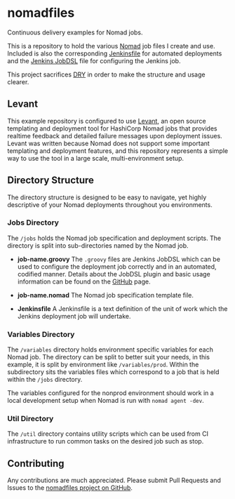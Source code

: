 # nomadfiles

Continuous delivery examples for Nomad jobs.

This is a repository to hold the various [Nomad](https://www.nomadproject.io/) job files I create and use. Included is also the corresponding [Jenkinsfile](https://jenkins.io/doc/book/pipeline/jenkinsfile/) for automated deployments and the [Jenkins JobDSL](https://github.com/jenkinsci/job-dsl-plugin) file for configuring the Jenkins job.

This project sacrifices [DRY](https://en.wikipedia.org/wiki/Don't_repeat_yourself) in order to make the structure and usage clearer.

## Levant

This example repository is configured to use [Levant](https://github.com/jrasell/levant), an open source templating and deployment tool for HashiCorp Nomad jobs that provides realtime feedback and detailed failure messages upon deployment issues. Levant was written because Nomad does not support some important templating and deployment features, and this repository represents a simple way to use the tool in a large scale, multi-environment setup.

## Directory Structure

The directory structure is designed to be easy to navigate, yet highly descriptive of your Nomad deployments throughout you environments.

### Jobs Directory

The `/jobs` holds the Nomad job specification and deployment scripts. The directory is split into sub-directories named by the Nomad job.

* **job-name.groovy** The `.groovy` files are Jenkins JobDSL which can be used to configure the deployment job correctly and in an automated, codified manner. Details about the JobDSL plugin and basic usage information can be found on the [GitHub](https://github.com/jenkinsci/job-dsl-plugin) page.

* **job-name.nomad** The Nomad job specification template file.

* **Jenkinsfile** A Jenkinsfile is a text definition of the unit of work which the Jenkins deployment job will undertake.

### Variables Directory

The `/variables` directory holds environment specific variables for each Nomad job. The directory can be split to better suit your needs, in this example, it is split by environment like `/variables/prod`. Within the subdirectory sits the variables files which correspond to a job that is held within the `/jobs` directory.

The variables configured for the nonprod environment should work in a local development setup when Nomad is run with `nomad agent -dev`.

### Util Directory

The `/util` directory contains utility scripts which can be used from CI infrastructure to run common tasks on the desired job such as stop.

## Contributing

Any contributions are much appreciated. Please submit Pull Requests and Issues to the [nomadfiles project on GitHub](https://github.com/jrasell/nomadfiles).
